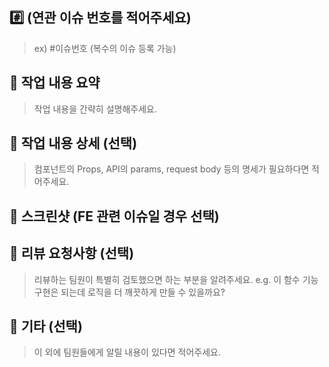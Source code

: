 ## #️⃣ (연관 이슈 번호를 적어주세요)

> ex) #이슈번호 (복수의 이슈 등록 가능)

## 🚀 작업 내용 요약

> 작업 내용을 간략히 설명해주세요.

## 📄 작업 내용 상세 (선택)

> 컴포넌트의 Props, API의 params, request body 등의 명세가 필요하다면 적어주세요.

## 📸 스크린샷 (FE 관련 이슈일 경우 선택)

## 💭 리뷰 요청사항 (선택)

> 리뷰하는 팀원이 특별히 검토했으면 하는 부분을 알려주세요.
> e.g. 이 함수 기능 구현은 되는데 로직을 더 깨끗하게 만들 수 있을까요?

## 🎸 기타 (선택)

> 이 외에 팀원들에게 알릴 내용이 있다면 적어주세요.
